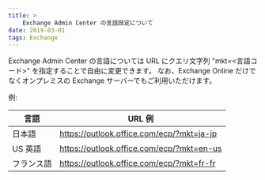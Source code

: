 ```yaml
---
title: >
    Exchange Admin Center の言語設定について
date: 2019-03-01
tags: Exchange
---
```


Exchange Admin Center の言語については URL にクエリ文字列 "mkt=<言語コード>" を指定することで自由に変更できます。
なお、Exchange Online だけでなくオンプレミスの Exchange サーバーでもご利用いただけます。

例:

| 言語       | URL 例                                    |
| ---------- | ----------------------------------------- |
| 日本語     | https://outlook.office.com/ecp/?mkt=ja-jp |
| US 英語    | https://outlook.office.com/ecp/?mkt=en-us |
| フランス語 | https://outlook.office.com/ecp/?mkt=fr-fr |

